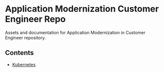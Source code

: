 # Application Modernization Customer Engineer Repo

Assets and documentation for Application Modernization in Customer Engineer repository.

## Contents

- [Kubernetes](./kubernetes/README.md)